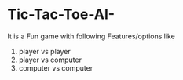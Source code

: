 # Tic-Tac-Toe-AI-

It is a Fun game with following Features/options  like
1. player vs player
2. player vs computer
3. computer vs computer
